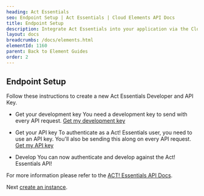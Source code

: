 ```yaml
---
heading: Act Essentials
seo: Endpoint Setup | Act Essentials | Cloud Elements API Docs
title: Endpoint Setup
description: Integrate Act Essentials into your application via the Cloud Elements APIs.
layout: docs
breadcrumbs: /docs/elements.html
elementId: 1160
parent: Back to Element Guides
order: 2
---
```

## Endpoint Setup


Follow these instructions to create a new Act Essentials Developer and API Key.

* Get your development key
You need a development key to send with every API request. [Get my development key](http://actcloud.3scale.net/)

* Get your API key
To authenticate as a Act! Essentials user, you need to use an API key. You'll also be sending this along on every API request. [Get my API key](https://mycloud.act.com/#/account/integration)

* Develop
You can now authenticate and develop against the Act! Essentials API!

For more information please refer to the [ACT! Essentials API Docs](https://mycloud.act.com/act/).

Next [create an instance](actessentials-create-instance.html).

